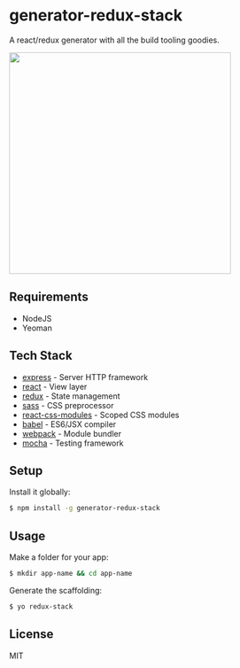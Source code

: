 # generator-redux-stack

A react/redux generator with all the build tooling goodies.

<img src='https://www.dropbox.com/s/r3q2da52xbihpyq/octopus.jpg?raw=1' width='400px'>

## Requirements

+ NodeJS
+ Yeoman

## Tech Stack

* [express](http://expressjs.com/) - Server HTTP framework
* [react](https://facebook.github.io/react/) - View layer
* [redux](https://github.com/reactjs/redux) - State management
* [sass](http://sass-lang.com/) - CSS preprocessor
* [react-css-modules](https://github.com/gajus/react-css-modules) - Scoped CSS modules
* [babel](https://babeljs.io/) - ES6/JSX compiler
* [webpack](https://webpack.github.io/) - Module bundler
* [mocha](https://mochajs.org/) - Testing framework

## Setup

Install it globally:

```sh
$ npm install -g generator-redux-stack
```

## Usage

Make a folder for your app:

```sh
$ mkdir app-name && cd app-name
```

Generate the scaffolding:

```sh
$ yo redux-stack
```

## License

MIT
